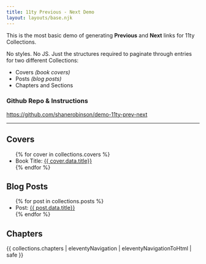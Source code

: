 ```yaml
---
title: 11ty Previous - Next Demo
layout: layouts/base.njk
---
```


This is the most basic demo of generating **Previous** and **Next** links for 11ty Collections.

No styles. No JS. Just the structures required to paginate through entries for two different Collections:

- Covers _(book covers)_
- Posts _(blog posts)_
- Chapters and Sections

### Github Repo & Instructions

https://github.com/shanerobinson/demo-11ty-prev-next

---

## Covers

<ul>
{% for cover in collections.covers %}
  <li>Book Title: <a href="{{ cover.url }}">{{ cover.data.title}}</a></li>  
{% endfor %}
</ul>

## Blog Posts

<ul>
{% for post in collections.posts %}
  <li>Post: <a href="{{ post.url }}">{{ post.data.title}}</a></li>  
{% endfor %}
</ul>

## Chapters

{{ collections.chapters | eleventyNavigation | eleventyNavigationToHtml | safe }}
